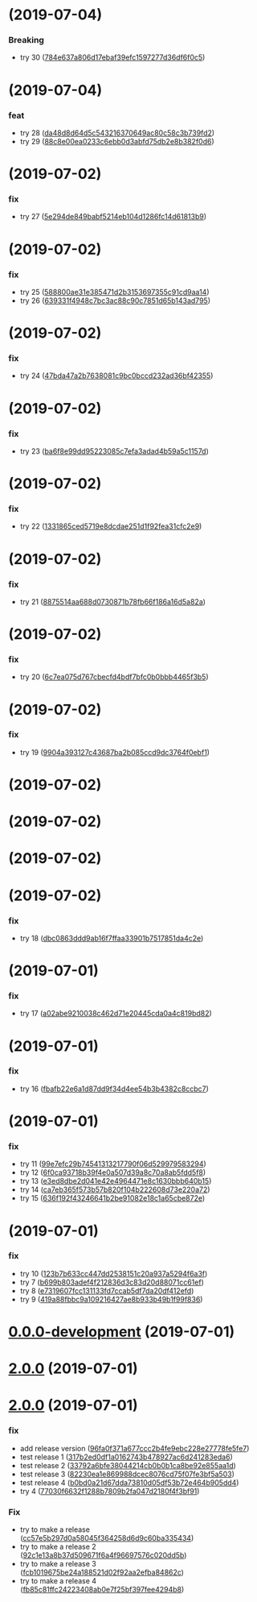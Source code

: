 #  (2019-07-04)


### Breaking

* try 30 ([784e637a806d17ebaf39efc1597277d36df6f0c5](https://github.com/miha1/prestashop-ee/commit/784e637a806d17ebaf39efc1597277d36df6f0c5))

#  (2019-07-04)


### feat

* try 28 ([da48d8d64d5c543216370649ac80c58c3b739fd2](https://github.com/miha1/prestashop-ee/commit/da48d8d64d5c543216370649ac80c58c3b739fd2))
* try 29 ([88c8e00ea0233c6ebb0d3abfd75db2e8b382f0d6](https://github.com/miha1/prestashop-ee/commit/88c8e00ea0233c6ebb0d3abfd75db2e8b382f0d6))

#  (2019-07-02)


### fix

* try 27 ([5e294de849babf5214eb104d1286fc14d61813b9](https://github.com/miha1/prestashop-ee/commit/5e294de849babf5214eb104d1286fc14d61813b9))

#  (2019-07-02)


### fix

* try 25 ([588800ae31e385471d2b3153697355c91cd9aa14](https://github.com/miha1/prestashop-ee/commit/588800ae31e385471d2b3153697355c91cd9aa14))
* try 26 ([639331f4948c7bc3ac88c90c7851d65b143ad795](https://github.com/miha1/prestashop-ee/commit/639331f4948c7bc3ac88c90c7851d65b143ad795))

#  (2019-07-02)


### fix

* try 24 ([47bda47a2b7638081c9bc0bccd232ad36bf42355](https://github.com/miha1/prestashop-ee/commit/47bda47a2b7638081c9bc0bccd232ad36bf42355))

#  (2019-07-02)


### fix

* try 23 ([ba6f8e99dd95223085c7efa3adad4b59a5c1157d](https://github.com/miha1/prestashop-ee/commit/ba6f8e99dd95223085c7efa3adad4b59a5c1157d))

#  (2019-07-02)


### fix

* try 22 ([1331865ced5719e8dcdae251d1f92fea31cfc2e9](https://github.com/miha1/prestashop-ee/commit/1331865ced5719e8dcdae251d1f92fea31cfc2e9))

#  (2019-07-02)


### fix

* try 21 ([8875514aa688d0730871b78fb66f186a16d5a82a](https://github.com/miha1/prestashop-ee/commit/8875514aa688d0730871b78fb66f186a16d5a82a))

#  (2019-07-02)


### fix

* try 20 ([6c7ea075d767cbecfd4bdf7bfc0b0bbb4465f3b5](https://github.com/miha1/prestashop-ee/commit/6c7ea075d767cbecfd4bdf7bfc0b0bbb4465f3b5))

#  (2019-07-02)


### fix

* try 19 ([9904a393127c43687ba2b085ccd9dc3764f0ebf1](https://github.com/miha1/prestashop-ee/commit/9904a393127c43687ba2b085ccd9dc3764f0ebf1))

#  (2019-07-02)

#  (2019-07-02)

#  (2019-07-02)

#  (2019-07-02)


### fix

* try 18 ([dbc0863ddd9ab16f7ffaa33901b7517851da4c2e](https://github.com/miha1/prestashop-ee/commit/dbc0863ddd9ab16f7ffaa33901b7517851da4c2e))

#  (2019-07-01)


### fix

* try 17 ([a02abe9210038c462d71e20445cda0a4c819bd82](https://github.com/miha1/prestashop-ee/commit/a02abe9210038c462d71e20445cda0a4c819bd82))

#  (2019-07-01)


### fix

* try 16 ([fbafb22e6a1d87dd9f34d4ee54b3b4382c8ccbc7](https://github.com/miha1/prestashop-ee/commit/fbafb22e6a1d87dd9f34d4ee54b3b4382c8ccbc7))

#  (2019-07-01)


### fix

* try 11 ([99e7efc29b74541313217790f06d529979583294](https://github.com/miha1/prestashop-ee/commit/99e7efc29b74541313217790f06d529979583294))
* try 12 ([6f0ca93718b39f4e0a507d39a8c70a8ab5fdd5f8](https://github.com/miha1/prestashop-ee/commit/6f0ca93718b39f4e0a507d39a8c70a8ab5fdd5f8))
* try 13 ([e3ed8dbe2d041e42e4964471e8c1630bbb640b15](https://github.com/miha1/prestashop-ee/commit/e3ed8dbe2d041e42e4964471e8c1630bbb640b15))
* try 14 ([ca7eb365f573b57b820f104b222608d73e220a72](https://github.com/miha1/prestashop-ee/commit/ca7eb365f573b57b820f104b222608d73e220a72))
* try 15 ([636f192f43246641b2be91082e18c1a65cbe872e](https://github.com/miha1/prestashop-ee/commit/636f192f43246641b2be91082e18c1a65cbe872e))

#  (2019-07-01)


### fix

* try 10 ([123b7b633cc447dd2538151c20a937a5294f6a3f](https://github.com/miha1/prestashop-ee/commit/123b7b633cc447dd2538151c20a937a5294f6a3f))
* try 7 ([b699b803adef4f212836d3c83d20d88071cc61ef](https://github.com/miha1/prestashop-ee/commit/b699b803adef4f212836d3c83d20d88071cc61ef))
* try 8 ([e7319607fcc131133fd7ccab5df7da20df412efd](https://github.com/miha1/prestashop-ee/commit/e7319607fcc131133fd7ccab5df7da20df412efd))
* try 9 ([419a88fbbc9a109216427ae8b933b49b1f99f836](https://github.com/miha1/prestashop-ee/commit/419a88fbbc9a109216427ae8b933b49b1f99f836))

# [0.0.0-development](https://github.com/miha1/prestashop-ee/compare/1.3.7...0.0.0-development) (2019-07-01)

# [2.0.0](https://github.com/miha1/release-it-prestashop/compare/1.3.6...2.0.0) (2019-07-01)

# [2.0.0](https://github.com/miha1/release-it-prestashop/compare/1.3.5...2.0.0) (2019-07-01)


### fix

* add release version ([96fa0f371a677ccc2b4fe9ebc228e27778fe5fe7](https://github.com/miha1/release-it-prestashop/commit/96fa0f371a677ccc2b4fe9ebc228e27778fe5fe7))
* test release 1 ([317b2ed0df1a0162743b478927ac6d241283eda6](https://github.com/miha1/release-it-prestashop/commit/317b2ed0df1a0162743b478927ac6d241283eda6))
* test release 2 ([33792a6bfe38044214cb0b0b1ca8be92e855aa1d](https://github.com/miha1/release-it-prestashop/commit/33792a6bfe38044214cb0b0b1ca8be92e855aa1d))
* test release 3 ([82230ea1e869988dcec8076cd75f07fe3bf5a503](https://github.com/miha1/release-it-prestashop/commit/82230ea1e869988dcec8076cd75f07fe3bf5a503))
* test release 4 ([b0bd0a21d67dda73810d05df53b72e464b905dd4](https://github.com/miha1/release-it-prestashop/commit/b0bd0a21d67dda73810d05df53b72e464b905dd4))
* try 4 ([77030f6632f1288b7809b2fa047d2180f4f3bf91](https://github.com/miha1/release-it-prestashop/commit/77030f6632f1288b7809b2fa047d2180f4f3bf91))

### Fix

* try to make a release ([cc57e5b297d0a58045f364258d6d9c60ba335434](https://github.com/miha1/release-it-prestashop/commit/cc57e5b297d0a58045f364258d6d9c60ba335434))
* try to make a release 2 ([92c1e13a8b37d509671f6a4f96697576c020dd5b](https://github.com/miha1/release-it-prestashop/commit/92c1e13a8b37d509671f6a4f96697576c020dd5b))
* try to make a release 3 ([fcb1019675be24a188521d02f92aa2efba84862c](https://github.com/miha1/release-it-prestashop/commit/fcb1019675be24a188521d02f92aa2efba84862c))
* try to make a release 4 ([fb85c81ffc24223408ab0e7f25bf397fee4294b8](https://github.com/miha1/release-it-prestashop/commit/fb85c81ffc24223408ab0e7f25bf397fee4294b8))

